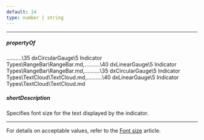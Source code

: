 ```yaml
---
default: 14
type: number | string
---
```

---
##### propertyOf
..\..\..\..\..\35 dxCircularGauge\5 Indicator Types\RangeBar\RangeBar.md,..\..\..\..\..\40 dxLinearGauge\5 Indicator Types\RangeBar\RangeBar.md,..\..\..\..\..\35 dxCircularGauge\5 Indicator Types\TextCloud\TextCloud.md,..\..\..\..\..\40 dxLinearGauge\5 Indicator Types\TextCloud\TextCloud.md

##### shortDescription
Specifies font size for the text displayed by the indicator.

---
For details on acceptable values, refer to the [Font size](https://www.w3.org/TR/CSS21/fonts.html#propdef-font-size) article.